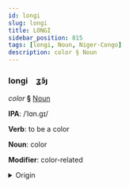 ```yaml
---
id: longi
slug: longi
title: LONGI
sidebar_position: 815
tags: [longi, Noun, Niger-Congo]
description: color § Noun
---
```


### longi&emsp;<span kind="abugida">ʓ̃ꜿȷ</span>

*color* **§** [Noun](../../tags/Noun)

**IPA**: /ˈlɑn.gɪ/

**Verb**: to be a color

**Noun**: color

**Modifier**: color-related

<details>
    <summary>Origin</summary>
    Swahili rangi /ɾɑᵑɡɪ/<br/>
    <em>Niger-Congo Language Family</em>
</details>